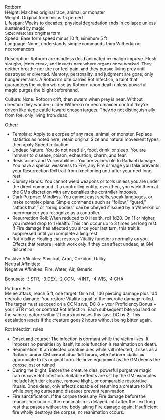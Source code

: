 Rotborn  
Height: Matches original race, animal, or monster  
Weight: Original form minus 15 percent  
Lifespan: Weeks to decades, physical degradation ends in collapse unless sustained by magic  
Size: Matches original form  
Speed: Base form speed minus 10 ft, minimum 5 ft  
Language: None, understands simple commands from Witherkin or necromancers

Description: Rotborn are mindless dead animated by malign impulse. Flesh sloughs, joints creak, and insects nest where organs once worked. They neither breathe nor tire nor feel pain, and they pursue living prey until destroyed or diverted. Memory, personality, and judgment are gone; only hunger remains. A Rotborn’s bite carries Rot Infection, a taint that guarantees the victim will rise as Rotborn upon death unless powerful magic purges the blight beforehand.

Culture: None. Rotborn drift, then swarm when prey is near. Without direction they wander; under Witherkin or necromancer control they’re driven like siege cattle toward chosen targets. They do not distinguish ally from foe, only living from dead.

Other:
- Template: Apply to a corpse of any race, animal, or monster. Replace statistics as noted here; retain original Size and natural movement types, then apply Speed reduction.
- Undead Nature: You do not need air, food, drink, or sleep. You are immune to disease, poison, exhaustion, charm, and fear.
- Resistances and Vulnerabilities: You are vulnerable to Radiant damage. You have a special weakness to Fire, any Fire damage you take prevents your Resurrection Roll trait from functioning until after your next long rest.
- Clumsy Hands: You cannot wield weapons or tools unless you are under the direct command of a controlling entity; even then, you wield them at the GM’s discretion with any penalties the controller imposes.
- Dark Purpose: Mindless. You cannot cast spells, speak languages, or make complex plans. Simple commands such as “follow,” “guard,” “attack that,” or “bring bodies” can be obeyed if issued by a Witherkin or necromancer you recognize as a controller.
- Resurrection Roll: When reduced to 0 Health, roll 1d20. On 11 or higher, you instead drop to 1 Health. This can occur up to 3 times per long rest. If Fire damage has affected you since your last turn, this trait is suppressed until you complete a long rest.
- Rot Vitality: Healing that restores Vitality functions normally on you. Effects that restore Health work only if they can affect undead, at GM discretion.

Positive Affinities: Physical, Craft, Creation, Utility  
Neutral Affinities:  
Negative Affinities: Fire, Water, Air, Generic  

Bonuses: -2 STR, -3 DEX, -2 CON, -4 INT, -4 WIS, -4 CHA

Rotborn Bite  
Melee attack, reach 5 ft, one target. On a hit, 1d6 piercing damage plus 1d4 necrotic damage. You restore Vitality equal to the necrotic damage rolled. The target must succeed on a CON save, DC 8 + your Proficiency Bonus + your STR mod, or contract Rot Infection. Each subsequent bite you land on the same creature within 2 hours increases this save DC by 2. This escalation resets if the creature goes 2 hours without being bitten again.

Rot Infection, rules
- Onset and course: The infection is dormant while the victim lives. It imposes no penalties by itself; its sole function is reanimation on death.
- Reanimation: If an infected creature dies while still infected, it rises as a Rotborn under GM control after 1d4 hours, with Rotborn statistics appropriate to its original form. Remove equipment as the GM deems the corpse lost or ruined.
- Curing the blight: Before the creature dies, powerful purgative magic can remove Rot Infection. Suitable effects are set by the GM; examples include high tier cleanse, remove blight, or comparable restorative rituals. Once dead, only effects capable of returning a creature to life while purging curses and diseases prevent reanimation.
- Fire sanctification: If the corpse takes any Fire damage before the reanimation occurs, the reanimation is delayed until after the next long rest that passes without the body taking Fire damage again. If sufficient fire wholly destroys the corpse, no reanimation occurs.